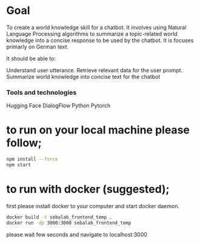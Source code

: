 # Goal 

To create a world knowledge skill for a chatbot. It involves using Natural Language Processing algorithms to summarize a topic-related world knowledge into a concise response to be used by the chatbot. It is focuses primarly on German text.

It should be able to:

Understand user utterance.
Retrieve relevant data for the user prompt. 
Summarize world knowledge into concise text for the chatbot

### Tools and technologies

Hugging Face DialogFlow Python Pytorch

# to run on your local machine please follow;

```sh
npm install --force
npm start
```

# to run with docker (suggested);
first please install docker to your computer and start docker daemon.

```sh
docker build -t sebalab_frontend_temp .
docker run -dp 3000:3000 sebalab_frontend_temp
```

please wait few seconds and navigate to localhost:3000
